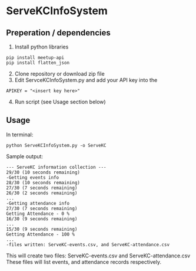 # ServeKCInfoSystem

## Preperation / dependencies
1. Install python libraries
```
pip install meetup-api
pip install flatten_json
```
2. Clone repository or download zip file
3. Edit ServceKCInfoSystem.py and add your API key into the 
```
APIKEY = "<insert key here>"
```
4. Run script (see Usage section below)

## Usage
In terminal:
```
python ServeKCInfoSystem.py -o ServeKC
```

Sample output:
```
--- ServeKC information collection ---
29/30 (10 seconds remaining)
-Getting events info
28/30 (10 seconds remaining)
27/30 (7 seconds remaining)
26/30 (2 seconds remaining)
...
-Getting attendance info
27/30 (7 seconds remaining)
Getting Attendance - 0 %
16/30 (9 seconds remaining)
...
15/30 (9 seconds remaining)
Getting Attendance - 100 %
...
-files written: ServeKC-events.csv, and ServeKC-attendance.csv
```

This will create two files: ServeKC-events.csv and ServeKC-attendance.csv
These files will list events, and attendance records respectively.
